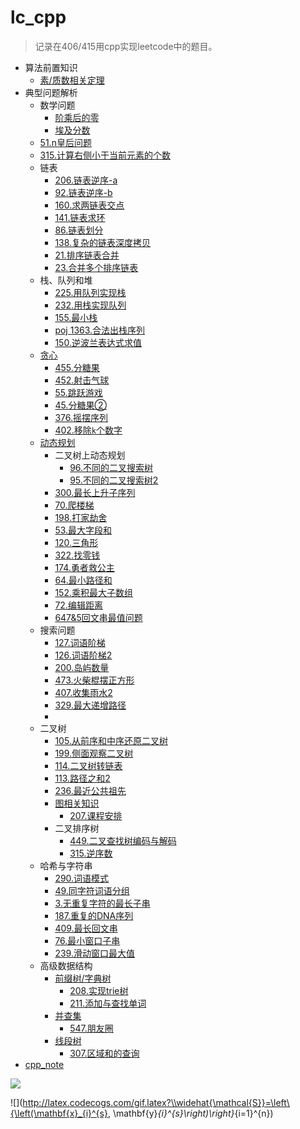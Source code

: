 # lc_cpp

>  记录在406/415用cpp实现leetcode中的题目。

* 算法前置知识
  * [素/质数相关定理](./note/前置知识/素数.md)
* 典型问题解析
  * 数学问题
    * [阶乘后的零](./note/数学问题/阶乘后的零.md)
    * [埃及分数](./note/数学问题/埃及分数.md)
  * [51.n皇后问题](./note/n皇后.md)
  * [315.计算右侧小于当前元素的个数](./note/逆序数.md)
  * 链表
    * [206.链表逆序-a](./note/链表/链表逆序-a.md)
    * [92.链表逆序-b](./note/链表/链表逆序-b.md)
    * [160.求两链表交点](./note/链表/求两链表交点.md)
    * [141.链表求环](./note/链表/链表求环.md)
    * [86.链表划分](./note/链表/链表划分.md)
    * [138.复杂的链表深度拷贝](./note/链表/复杂的链表的深度拷贝.md)
    * [21.排序链表合并](./note/链表/排序链表合并.md)
    * [23.合并多个排序链表](./note/链表/合并多个排序链表.md)
  * 栈、队列和堆
    * [225.用队列实现栈](./note/栈队列堆/用队列实现栈.md)
    * [232.用栈实现队列](./note/栈队列堆/用栈实现队列.md)
    * [155.最小栈](./note/栈队列堆/最小栈.md)
    * [poj 1363.合法出栈序列](./note/栈队列堆/合法出栈序列.md)
    * [150.逆波兰表达式求值](./note/栈队列堆/逆波兰表达式求值.md)
  * [贪心](./note/贪心/贪心预备知识.md)
    * [455.分糖果](./note/贪心/分糖果.md)
    * [452.射击气球](./note/贪心/射击气球.md)
    * [55.跳跃游戏](./note/贪心/跳跃游戏.md)
    * [45.分糖果②](./note/贪心/跳跃游戏2.md)
    * [376.摇摆序列](./note/贪心/摇摆序列.md)
    * [402.移除`k`个数字](./note/贪心/移除k个数字.md)
  * [动态规划](./note/动态规划/动态规划原理.md)
    * 二叉树上动态规划
      * [96.不同的二叉搜索树](./note/动态规划/二叉树/不同的二叉搜索树.md)
      * [95.不同的二叉搜索树2](./note/动态规划/二叉树/不同的二叉搜索树2.md)
    * [300.最长上升子序列](./note/动态规划/最长上升子序列.md)
    * [70.爬楼梯](./note/动态规划/爬楼梯.md)
    * [198.打家劫舍](./note/动态规划/打家劫舍.md)
    * [53.最大字段和](./note/动态规划/最大字段和.md)
    * [120.三角形](./note/动态规划/三角形.md)
    * [322.找零钱](./note/动态规划/找零钱.md)
    * [174.勇者救公主](./note/动态规划/地牢游戏.md)
    * [64.最小路径和](./note/动态规划/最小路径和.md)
    * [152.乘积最大子数组](./note/动态规划/乘积最大子数组.md)
    * [72.编辑距离](./note/动态规划/编辑距离.md)
    * [647&5回文串最值问题](./note/动态规划/回文串最值问题.md)
  * 搜索问题
    * [127.词语阶梯](./note/搜索/词语阶梯.md)
    * [126.词语阶梯2](./note/搜索/词语阶梯2.md)
    * [200.岛屿数量](./note/搜索/岛屿数量.md)
    * [473.火柴棍摆正方形](./note/搜索/火柴棍摆正方形.md)
    * [407.收集雨水2](./note/搜索/收集雨水2.md)
    * [329.最大递增路径](./note/搜索/最大递增路径.md)
    * 
  * 二叉树
    * [105.从前序和中序还原二叉树](./note/二叉树与图/从前序和中序构造二叉树.md)
    * [199.侧面观察二叉树](./note/二叉树与图/侧面观察二叉树.md)
    * [114.二叉树转链表](./note/二叉树与图/二叉树转链表.md)
    * [113.路径之和2](./note/二叉树与图/路径之和2.md)
    * [236.最近公共祖先](./note/二叉树与图/最近的公共祖先.md)
    * [图相关知识](./note/二叉树与图/图相关知识.md)
      * [207.课程安排](./note/二叉树与图/课程安排.md)
    * 二叉排序树
      * [449.二叉查找树编码与解码](./note/二叉树与图/二叉排序树/二叉查找树编码与解码.md)
      * [315.逆序数](./note/二叉树与图/二叉排序树/逆序数.md)
  * 哈希与字符串
    * [290.词语模式](./note/哈希与字符串/词语模式.md)
    * [49.同字符词语分组](./note/哈希与字符串/同字符词语分组.md)
    * [3.无重复字符的最长子串](./note/哈希与字符串/无重复字符的最长子串.md)
    * [187.重复的DNA序列](./note/哈希与字符串/重复的DNA序列.md)
    * [409.最长回文串](./note/哈希与字符串/最长回文串.md)
    * [76.最小窗口子串](./note/哈希与字符串/最小窗口子串.md)
    * [239.滑动窗口最大值](./note/哈希与字符串/滑动窗口最大值.md)
  * 高级数据结构
    * [前缀树/字典树](./note/高级数据结构/Trie树_字典树.md)
      * [208.实现trie树](./note/高级数据结构/实现trie树.md)
      * [211.添加与查找单词](./note/高级数据结构/添加与查找单词.md)
    * [并查集](./note/高级数据结构/并查集.md)
      * [547.朋友圈](./note/高级数据结构/朋友圈个数.md)
    * [线段树](./note/高级数据结构/线段树.md)
      * [307.区域和的查询](./note/高级数据结构/区域和的查询.md)
* [cpp_note](./note/cpp/cpp_readme.md)

![](https://www.zhihu.com/equation?tex=P)

![](http://latex.codecogs.com/gif.latex?\\widehat{\mathcal{S}}=\left\{\left(\mathbf{x}_{i}^{s}, \mathbf{y}_{i}^{s}\right)\right\}_{i=1}^{n})
